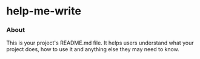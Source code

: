 help-me-write
=============

### About

This is your project's README.md file. It helps users understand what your
project does, how to use it and anything else they may need to know.